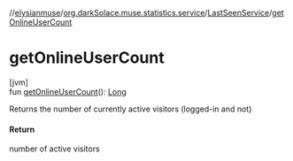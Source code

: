 //[elysianmuse](../../../index.md)/[org.darkSolace.muse.statistics.service](../index.md)/[LastSeenService](index.md)/[getOnlineUserCount](get-online-user-count.md)

# getOnlineUserCount

[jvm]\
fun [getOnlineUserCount](get-online-user-count.md)(): [Long](https://kotlinlang.org/api/latest/jvm/stdlib/kotlin/-long/index.html)

Returns the number of currently active visitors (logged-in and not)

#### Return

number of active visitors
